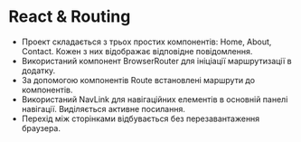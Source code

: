 # React & Routing

- Проект складається з трьох простих компонентів: Home, About, Contact. Кожен з них відображає відповідне повідомлення.
- Використаний компонент BrowserRouter для ініціації маршрутизації в додатку.
- За допомогою компонентів Route встановлені маршрути до компонентів.
- Використаний NavLink для навігаційних елементів в основній панелі навігації. Виділяється активне посилання.
- Перехід між сторінками відбувається без перезавантаження браузера.